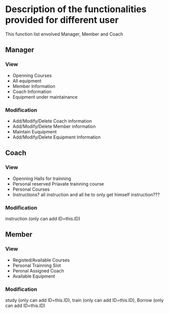 # Description of the functionalities provided for different user
This function list envolved Manager, Member and Coach

## Manager

### View
- Openning Courses
- All equipment
- Member Information
- Coach Information
- Equipment under maintainance

### Modification
- Add/Modify/Delete Coach information
- Add/Modify/Delete Member information
- Maintain Euquipment
- Add/Modify/Delete Equipment Information

## Coach

### View
- Openning Halls for trainning
- Personal reserved Priavate trainning course
- Personal Courses
- Instructions? all instruction and all he to only get himself instruction???

### Modification

instruction (only can add ID=this.ID)

## Member

### View
- Registed/Available Courses
- Personal Trainning Slot
- Peronal Assigned Coach
- Available Equipment

### Modification

study (only can add ID=this.ID), train (only can add ID=this.ID), Borrow (only can add ID=this.ID)
